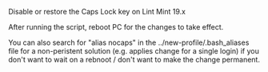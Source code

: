 

Disable or restore the Caps Lock key on Lint Mint 19.x

After running the script, reboot PC for the changes to take effect.


You can also search for "alias nocaps" in the ../new-profile/.bash_aliases file for a non-peristent solution (e.g. applies change for a single login) if you don't want to wait on a rebnoot / don't want to make the change permanent.

